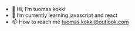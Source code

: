 - 👋 Hi, I’m tuomas kokki 
- 🌱 I’m currently learning javascript and react
- 📫 How to reach me tuomas.kokki@outlook.com
